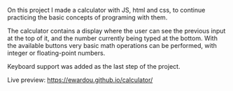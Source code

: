 On this project I made a calculator with JS, html and css, to continue practicing the basic concepts of programing with them.

The calculator contains a display where the user can see the previous input at the top of it, and the number currently being typed at the bottom. With the available buttons very basic math operations can be performed, with integer or floating-point numbers. 

Keyboard support was added as the last step of the project.

Live preview: https://ewardou.github.io/calculator/
